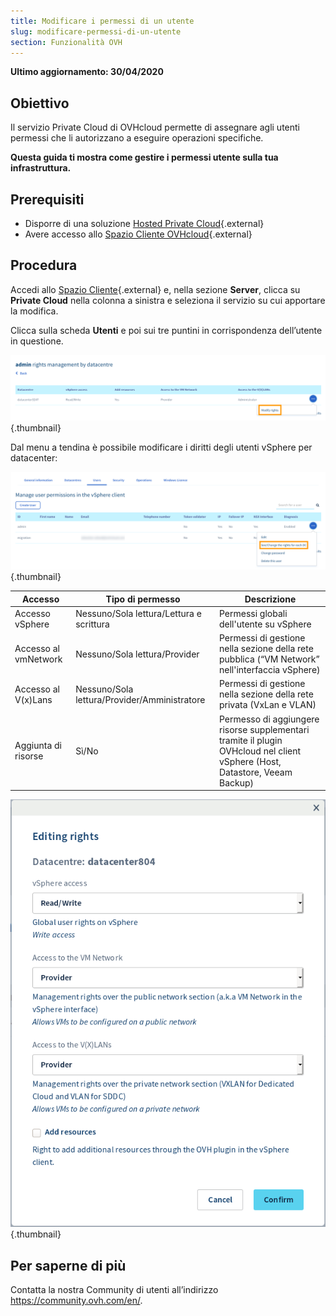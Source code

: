 ```yaml
---
title: Modificare i permessi di un utente
slug: modificare-permessi-di-un-utente
section: Funzionalità OVH
---
```


**Ultimo aggiornamento: 30/04/2020**

## Obiettivo

Il servizio Private Cloud di OVHcloud permette di assegnare agli utenti permessi che li autorizzano a eseguire operazioni specifiche.

**Questa guida ti mostra come gestire i permessi utente sulla tua infrastruttura.**

## Prerequisiti

* Disporre di una soluzione [Hosted Private Cloud](https://www.ovhcloud.com/it/enterprise/products/hosted-private-cloud/){.external}
* Avere accesso allo [Spazio Cliente OVHcloud](https://www.ovh.com/auth/?action=gotomanager){.external}

## Procedura

Accedi allo [Spazio Cliente](https://www.ovh.com/auth/?action=gotomanager){.external} e, nella sezione **Server**, clicca su **Private Cloud** nella colonna a sinistra e seleziona il servizio su cui apportare la modifica.

Clicca sulla scheda **Utenti** e poi sui tre puntini in corrispondenza dell’utente in questione.

![Visualizza/Modifica i diritti per DC](images/user_rights_1.png){.thumbnail}

Dal menu a tendina è possibile modificare i diritti degli utenti vSphere per datacenter:

![Modificare i diritti](images/user_rights_2.png){.thumbnail}

| Accesso  | Tipo di permesso | Descrizione |
|---|---|---|
| Accesso vSphere | Nessuno/Sola lettura/Lettura e scrittura | Permessi globali dell'utente su vSphere |
| Accesso al vmNetwork | Nessuno/Sola lettura/Provider | Permessi di gestione nella sezione della rete pubblica (“VM Network” nell'interfaccia vSphere) |
| Accesso al V(x)Lans | Nessuno/Sola lettura/Provider/Amministratore | Permessi di gestione nella sezione della rete privata (VxLan e VLAN) |
| Aggiunta di risorse | Sì/No | Permesso di aggiungere risorse supplementari tramite il plugin OVHcloud nel client vSphere (Host, Datastore, Veeam Backup) |

![Modificare i diritti](images/user_rights_3.png){.thumbnail}

## Per saperne di più

Contatta la nostra Community di utenti all’indirizzo <https://community.ovh.com/en/>.
